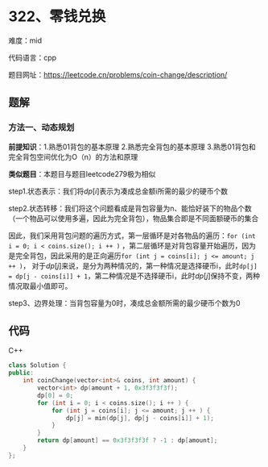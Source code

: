 # 322、零钱兑换
难度：mid

代码语言：cpp

题目网址：https://leetcode.cn/problems/coin-change/description/

## 题解
### 方法一、动态规划
**前提知识**：1.熟悉01背包的基本原理 2.熟悉完全背包的基本原理 3.熟悉01背包和完全背包空间优化为O（n）的方法和原理

**类似题目**：本题目与题目leetcode279极为相似

step1.状态表示：我们将$`dp[i]`$表示为凑成总金额i所需的最少的硬币个数

step2.状态转移：我们将这个问题看成是背包容量为n、能恰好装下的物品个数（一个物品可以使用多遍，因此为完全背包），物品集合即是不同面额硬币的集合

因此，我们采用背包问题的遍历方式，第一层循环是对各物品的遍历：`for (int i = 0; i < coins.size(); i ++ )` ，第二层循环是对背包容量开始遍历，因为是完全背包，因此采用的是正向遍历`for (int j = coins[i]; j <= amount; j ++ )`，
对于$`dp[j]`$来说，是分为两种情况的，第一种情况是选择硬币i，此时`dp[j] = dp[j - coins[i]] + 1`，第二种情况是不选择硬币i，此时$`dp[j]`$保持不变，两种情况取最小值即可。

step3、边界处理：当背包容量为0时，凑成总金额所需的最少硬币个数为0

## 代码
C++

```cpp
class Solution {
public:
    int coinChange(vector<int>& coins, int amount) {
        vector<int> dp(amount + 1, 0x3f3f3f3f);
        dp[0] = 0;
        for (int i = 0; i < coins.size(); i ++ ) {
            for (int j = coins[i]; j <= amount; j ++ ) {
                dp[j] = min(dp[j], dp[j - coins[i]] + 1);
            }
        }
        return dp[amount] == 0x3f3f3f3f ? -1 : dp[amount];
    }
};
```
